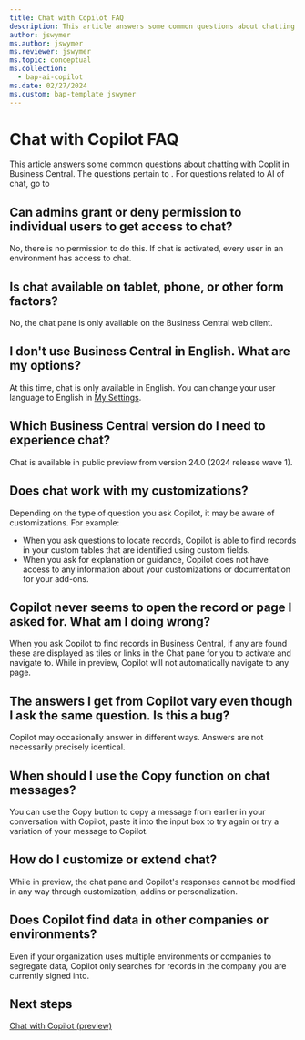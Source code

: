 ```yaml
---
title: Chat with Copilot FAQ
description: This article answers some common questions about chatting with Copilot in Business Central. 
author: jswymer
ms.author: jswymer
ms.reviewer: jswymer
ms.topic: conceptual
ms.collection:
  - bap-ai-copilot
ms.date: 02/27/2024
ms.custom: bap-template jswymer
---
```

# Chat with Copilot FAQ

This article answers some common questions about chatting with Coplit in Business Central. The questions pertain to . For questions related to AI of chat, go to []() 

## Can admins grant or deny permission to individual users to get access to chat?

No, there is no permission to do this. If chat is activated, every user in an environment has access to chat.

## Is chat available on tablet, phone, or other form factors?

No, the chat pane is only available on the Business Central web client.

## I don't use Business Central in English. What are my options?

At this time, chat is only available in English. You can change your user language to English in [My Settings](ui-change-basic-settings.md#language).

## Which Business Central version do I need to experience chat?

Chat is available in public preview from version 24.0 (2024 release wave 1).

## Does chat work with my customizations?

Depending on the type of question you ask Copilot, it may be aware of customizations. For example:

- When you ask questions to locate records, Copilot is able to find records in your custom tables that are identified using custom fields.
- When you ask for explanation or guidance, Copilot does not have access to any information about your customizations or documentation for your add-ons.

## Copilot never seems to open the record or page I asked for. What am I doing wrong?

When you ask Copilot to find records in Business Central, if any are found these are displayed as tiles or links in the Chat pane for you to activate and navigate to. While in preview, Copilot will not automatically navigate to any page.

## The answers I get from Copilot vary even though I ask the same question. Is this a bug?

Copilot may occasionally answer in different ways. Answers are not necessarily precisely identical.

## When should I use the Copy function on chat messages?

You can use the Copy button to copy a message from earlier in your conversation with Copilot, paste it into the input box to try again or try a variation of your message to Copilot.

## How do I customize or extend chat?

While in preview, the chat pane and Copilot's responses cannot be modified in any way through customization, addins or personalization.

## Does Copilot find data in other companies or environments?

Even if your organization uses multiple environments or companies to segregate data, Copilot only searches for records in the company you are currently signed into.

## Next steps

[Chat with Copilot (preview)](chat-with-copilot.md)
